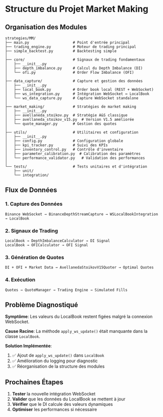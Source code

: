 # Structure du Projet Market Making

## Organisation des Modules

```
strategies/MM/
├── main.py                    # Point d'entrée principal
├── trading_engine.py          # Moteur de trading principal
├── simple_backtest.py         # Backtesting simple
│
├── core/                      # Signaux de trading fondamentaux
│   ├── __init__.py
│   ├── depth_imbalance.py     # Calcul du Depth Imbalance (DI)
│   └── ofi.py                 # Order Flow Imbalance (OFI)
│
├── data_capture/              # Capture et gestion des données
│   ├── __init__.py
│   ├── local_book.py          # Order book local (REST + WebSocket)
│   ├── ws_integration.py      # Intégration WebSocket ↔ LocalBook
│   └── ws_data_capture.py     # Capture WebSocket standalone
│
├── market_making/             # Stratégies de market making
│   ├── __init__.py
│   ├── avellaneda_stoikov.py  # Stratégie A&S classique
│   ├── avellaneda_stoikov_v15.py  # Version V1.5 améliorée
│   └── quote_manager.py       # Gestion des quotes
│
├── utils/                     # Utilitaires et configuration
│   ├── __init__.py
│   ├── config.py              # Configuration globale
│   ├── kpi_tracker.py         # Suivi des KPIs
│   ├── inventory_control.py   # Contrôle d'inventaire
│   ├── parameter_calibration.py  # Calibration des paramètres
│   └── performance_validator.py   # Validation des performances
│
└── tests/                     # Tests unitaires et d'intégration
    ├── unit/
    └── integration/
```

## Flux de Données

### 1. Capture des Données
```
Binance WebSocket → BinanceDepthStreamCapture → WSLocalBookIntegration → LocalBook
```

### 2. Signaux de Trading
```
LocalBook → DepthImbalanceCalculator → DI Signal
LocalBook → OFICalculator → OFI Signal
```

### 3. Génération de Quotes
```
DI + OFI + Market Data → AvellanedaStoikovV15Quoter → Optimal Quotes
```

### 4. Exécution
```
Quotes → QuoteManager → Trading Engine → Simulated Fills
```

## Problème Diagnostiqué

**Symptôme**: Les valeurs du LocalBook restent figées malgré la connexion WebSocket.

**Cause Racine**: La méthode `apply_ws_update()` était manquante dans la classe `LocalBook`.

**Solution Implémentée**:
1. ✅ Ajout de `apply_ws_update()` dans `LocalBook`
2. ✅ Amélioration du logging pour diagnostic
3. ✅ Réorganisation de la structure des modules

## Prochaines Étapes

1. **Tester** la nouvelle intégration WebSocket
2. **Valider** que les données du LocalBook se mettent à jour
3. **Vérifier** que le DI calcule des valeurs dynamiques
4. **Optimiser** les performances si nécessaire

